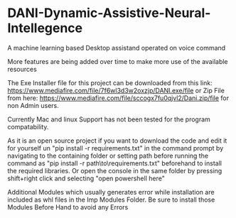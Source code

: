 # DANI-Dynamic-Assistive-Neural-Intellegence
A machine learning based Desktop assistand operated on voice command

More features are being added over time to make more use of the available resources

The Exe Installer file for this project can be downloaded
from this link: https://www.mediafire.com/file/7f6wl3d3w2oxzjp/DANI.exe/file
or Zip File from here: https://www.mediafire.com/file/sccogx7fu0qjvl2/Dani.zip/file
for non Admin users.

Currently Mac and linux Support has not been tested for the program compatability.

As it is an open source project if you want to download the code and 
edit it for yourself un "pip install -r requirements.txt" in the command prompt
by navigating to the containing folder or setting path before
running the command as "pip install -r path\to\requirements.txt"
beforehand to install the required libraries.
Or open the console in the same folder by pressing shift+right
click and selecting "open powershell here"

Additional Modules which usually generates error while installation are included as
whl files in the Imp Modules Folder. Be sure to install those Modules Before Hand to avoid any Errors
